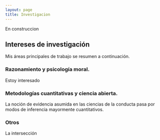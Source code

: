 ```yaml
---
layout: page
title: Investigacion
---
```


En construccion

## Intereses de investigación

Mis áreas principales de trabajo se resumen a continuación. 

### Razonamiento y psicología moral. 
Estoy interesado 

### Metodologías cuantitativas y ciencia abierta.
La noción de evidencia asumida en las ciencias de la conducta pasa por modos de inferencia mayormente cuantitativos.

### Otros 
La intersección 

